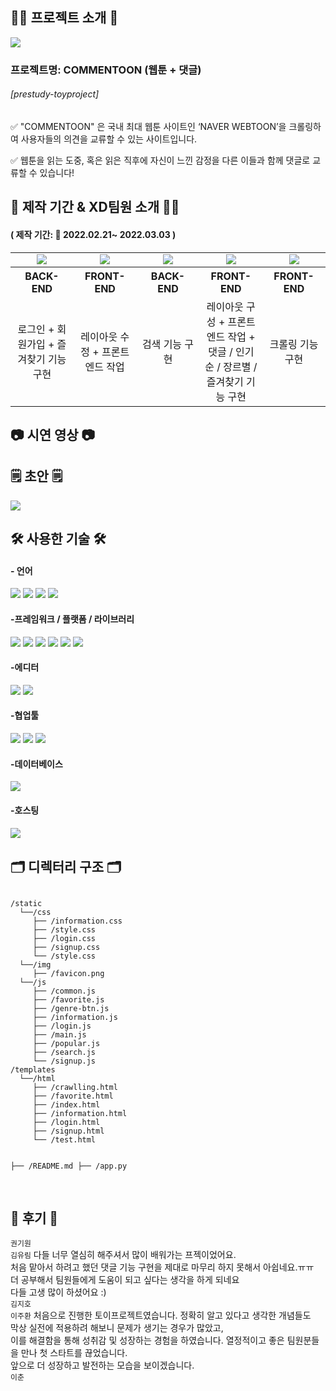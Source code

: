 <h2>🧚‍♀️ 프로젝트 소개 🧚‍</h2>

![](https://media.vlpt.us/images/ryurim0109/post/70db44ae-c446-4037-852b-dc8dc2fb9910/commentoon.png)
<h3>프로젝트명: COMMENTOON (웹툰 + 댓글)</h3>
<h6>[prestudy-toyproject]</h6>
<p> ✅ "COMMENTOON" 은 국내 최대 웹툰 사이트인 ‘NAVER WEBTOON’을 크롤링하여 사용자들의 의견을 교류할 수 있는 사이트입니다. </p>
<p> ✅ 웹툰을 읽는 도중,
혹은 읽은 직후에 자신이 느낀 감정을 다른 이들과 함께 댓글로 교류할 수 있습니다!</p>

<h2>📅 제작 기간 & XD팀원 소개 👨‍💻</h2>

<h4>( 제작 기간: 📆 2022.02.21~ 2022.03.03 )</h4>

<table>
    <tr>
        <td align="center">
        <a href="#;"><img src="https://img.shields.io/badge/권기원-0014A7?style=뱃지모양&logo=로고&logoColor=white"/></a>
        </td>
        <td align="center">
        <a href="https://velog.io/@ryurim0109"><img src="https://img.shields.io/badge/김유림-FFE812?style=뱃지모양&logo=로고&logoColor=black"/></a>
        </td>
        <td align="center">
        <a href="https://velog.io/@leejuhwan"><img src="https://img.shields.io/badge/김지호-8C58E7?style=뱃지모양&logo=로고&logoColor=white"/></a>
        </td>
        <td align="center">
        <a href="https://velog.io/@leejuhwan"><img src="https://img.shields.io/badge/이주환-1C84FF?style=뱃지모양&logo=로고&logoColor=black"/></a> 
        </td>
        <td align="center">
        <a href="#;"><img src="https://img.shields.io/badge/이춘-7EA973?style=뱃지모양&logo=로고&logoColor=black"/></a> 
        </td>
    </tr>
    <tr>
        <th width="20%" align="center"> BACK-END
        </th>
        <th width="20%" align="center">FRONT-END
        </th>
        <th width="20%" align="center">BACK-END 
        </th>
        <th width="20%" align="center">FRONT-END
        </th>
        <th width="20%" align="center">FRONT-END
        </th>
    </tr>
    <tr>
        <td align="center"> 로그인 + 회원가입 + 즐겨찾기 기능 구현
        </td>
        <td align="center">레이아웃 수정 + 프론트 엔드 작업
        </td>
        <td align="center">검색 기능 구현
        </td>
        <td align="center">레이아웃 구성 + 프론트 엔드 작업 + 댓글 / 인기순 / 장르별 / 즐겨찾기 기능 구현
        </td>
        <td align="center">크롤링 기능 구현
        </td>
    </tr>
</table>

<h2> 📷 시연 영상 📷 </h2>

<h2>🗒 초안 🗒</h2>

![](https://media.vlpt.us/images/ryurim0109/post/de9725fc-43e1-4dac-b1aa-e3ce314a23cc/123.png)

<h2>🛠 사용한 기술 🛠</h2>

<h4>- 언어</h4>
<p float="left">
<img src="https://img.shields.io/badge/html5-E34F26?style=for-the-badge&logo=html5&logoColor=white">
<img src="https://img.shields.io/badge/CSS-1572B6?style=for-the-badge&logo=CSS&logoColor=white">
<img src="https://img.shields.io/badge/JavaScript-F7DF1E?style=for-the-badge&logo=JavaScript&logoColor=white">
<img src="https://img.shields.io/badge/python-3670A0?style=for-the-badge&logo=python&logoColor=ffdd54">
</p>

<h4>-프레임워크 / 플랫폼 / 라이브러리</h4>
<p float="left">
<img src="https://img.shields.io/badge/jquery-%230769AD.svg?style=for-the-badge&logo=jquery&logoColor=white">
<img src="https://img.shields.io/badge/bootstrap-%23563D7C.svg?style=for-the-badge&logo=bootstrap&logoColor=white">
<img src="https://img.shields.io/badge/JWT-black?style=for-the-badge&logo=JSON%20web%20tokens">
<img src="https://img.shields.io/badge/Jinja-7952B3?style=for-the-badge&logo=Jinja&logoColor=white">
<img src="https://img.shields.io/badge/Gsap-0000ff?style=for-the-badge&logo=Gsap&logoColor=white">
<img src="https://img.shields.io/badge/Flask-00ffff?style=for-the-badge&logo=Flask&logoColor=black">
</p>

<h4>-에디터</h4>
<img src="https://img.shields.io/badge/pycharm-143?style=for-the-badge&logo=pycharm&logoColor=black&color=black&labelColor=brightgreen">
<img src="https://img.shields.io/badge/VisualStudio-143?style=for-the-badge&logo=VisualStudio&logoColor=blue&color=blue&labelColor=c4c4c4">

<h4>-협업툴</h4>
<p float="left">
<img src="https://img.shields.io/badge/github-%23121011.svg?style=for-the-badge&logo=github&logoColor=white">
<img src="https://img.shields.io/badge/git-F05032?style=for-the-badge&logo=git&logoColor=white">
<img src="https://img.shields.io/badge/Notion-ff00ff?style=for-the-badge&logo=Notion&logoColor=white">
</p>
<h4>-데이터베이스</h4>
<img src="https://img.shields.io/badge/MongoDB-%234ea94b.svg?style=for-the-badge&logo=mongodb&logoColor=white">

<h4>-호스팅<h4>
<img src="https://img.shields.io/badge/AWS-%23FF9900.svg?style=for-the-badge&logo=amazon-aws&logoColor=white">

<h2>🗂 디렉터리 구조 🗂</h2>
<pre>
<code>
/static
  └──/css
     ├── /information.css
     ├── /style.css
     ├── /login.css
     ├── /signup.css
     └── /style.css
  └──/img
     ├── /favicon.png
  └──/js
     ├── /common.js
     ├── /favorite.js
     ├── /genre-btn.js
     ├── /information.js
     ├── /login.js
     ├── /main.js
     ├── /popular.js
     ├── /search.js
     └── /signup.js
/templates
  └──/html
     ├── /crawlling.html
     ├── /favorite.html
     ├── /index.html
     ├── /information.html
     ├── /login.html
     ├── /signup.html
     └── /test.html

├── /README.md
├── /app.py
</code>

</pre>

<h2>📝 후기 📝</h2>

<code>권기원</code>
<br />
<code>김유림</code>
다들 너무 열심히 해주셔서 많이 배워가는 프젝이었어요. <br />
처음 맡아서 하려고 했던 댓글 기능 구현을 제대로 마무리 하지 못해서 아쉽네요.ㅠㅠ <br />
더 공부해서 팀원들에게 도움이 되고 싶다는 생각을 하게 되네요 <br/>
다들 고생 많이 하셨어요 :)
<br />
<code>김지호</code>
<br />
<code>이주환</code>
처음으로 진행한 토이프로젝트였습니다. 정확히 알고 있다고 생각한 개념들도<br />
막상 실전에 적용하려 해보니 문제가 생기는 경우가 많았고,<br/>
이를 해결함을 통해 성취감 및 성장하는 경험을 하였습니다. 열정적이고 좋은 팀원분들을 만나 첫 스타트를 끊었습니다.<br/>
앞으로 더 성장하고 발전하는 모습을 보이겠습니다.
<br />
<code>이춘</code>
